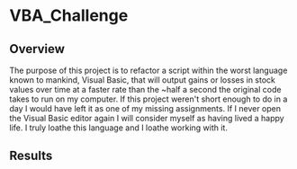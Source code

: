 # VBA_Challenge
 ## Overview
 The purpose of this project is to refactor a script within the worst language known to mankind, Visual Basic, that will output gains or losses in stock values over time at a faster rate than the ~half a second the original code takes to run on my computer.
 If this project weren't short enough to do in a day I would have left it as one of my missing assignments. If I never open the Visual Basic editor again I will consider myself as having lived a happy life.
 I truly loathe this language and I loathe working with it. 
 ## Results
 